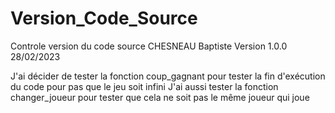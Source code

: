 # Version_Code_Source
Controle version du code source
CHESNEAU Baptiste
Version 1.0.0
28/02/2023

J'ai décider de tester la fonction coup_gagnant pour tester la fin d'exécution du code pour pas que le jeu soit infini
J'ai aussi tester la fonction changer_joueur pour tester que cela ne soit pas le même joueur qui joue
